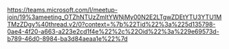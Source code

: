 https://teams.microsoft.com/l/meetup-join/19%3ameeting_OTZhNTUzZmItYWNjMy00N2E2LTgwZDEtYTU3YTU1MTMzZDgy%40thread.v2/0?context=%7b%22Tid%22%3a%225d135798-0ae4-4f20-a663-a223e2cd1f4e%22%2c%22Oid%22%3a%229e69573d-b789-46d0-8984-ba3d84aeaa1e%22%7d
